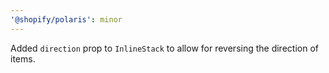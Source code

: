 ```yaml
---
'@shopify/polaris': minor
---
```


Added `direction` prop to `InlineStack` to allow for reversing the direction of items.
